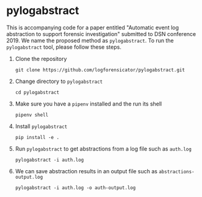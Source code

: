 # pylogabstract
This is accompanying code for a paper entitled "Automatic event log abstraction to support forensic investigation" submitted to DSN conference 2019. We name the proposed method as `pylogabstract`. To run the `pylogabstract` tool, please follow these steps. 

1. Clone the repository

   `git clone https://github.com/logforensicator/pylogabstract.git`

2. Change directory to `pylogabstract`

   `cd pylogabstract`

3. Make sure you have a `pipenv` installed and the run its shell

    `pipenv shell`

4. Install `pylogabstract`

   `pip install -e .`

5. Run `pylogabstract` to get abstractions from a log file such as `auth.log`

   `pylogabstract -i auth.log`

6. We can save abstraction results in an output file such as `abstractions-output.log`

   `pylogabstract -i auth.log -o auth-output.log`